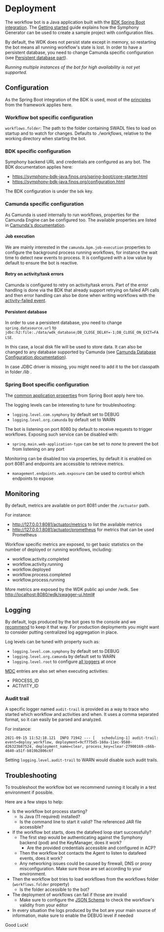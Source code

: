 # Deployment

The workflow bot is a Java application built with
the [BDK Spring Boot integration](https://symphony-bdk-java.finos.org/spring-boot/core-starter.html).
The [Getting started](./getting-started.md) guide explains how the Symphony Generator can be used to create a sample
project with configuration files.

By default, the WDK does not persist state except in memory, so restarting the bot means all running
workflow's state is lost. In order to have a persistent database, you need to change Camunda specific configuration (see [Persistent database part](./deployment.md#camunda-specific-configuration)).

_Running multiple instances of the bot for high availability is not yet supported._

## Configuration

As the Spring Boot integration of the BDK is used, most of
the [principles](https://docs.spring.io/spring-boot/docs/current/reference/html/features.html#features.external-config)
from the framework applies here.

### Workflow bot specific configuration

`workflows.folder`: The path to the folder containing SWADL files to load on startup and to watch for changes. Defaults
to _./workflows_, relative to the working directory when starting the bot.

### BDK specific configuration

Symphony backend URL and credentials are configured as any bot. The BDK documentation applies here:

- https://symphony-bdk-java.finos.org/spring-boot/core-starter.html
- https://symphony-bdk-java.finos.org/configuration.html

The BDK configuration is under the `bdk` key.

### Camunda specific configuration

As Camunda is used internally to run workflows, properties for the Camunda Engine can be configured too. The available
properties are listed
in [Camunda's documentation](https://docs.camunda.org/manual/latest/user-guide/spring-boot-integration/configuration/#camunda-engine-properties).

#### Job execution
We are mainly interested in the `camunda.bpm.job-execution` properties to configure the background process running
workflows, for instance the wait time to detect new events to process. It is configured with a low value by default to
ensure the bot is reactive.

#### Retry on activity/task errors
Camunda is configured to retry on activity/task errors. Part of the error handling is done via the BDK that already
support retrying on failed API calls and then error handling can also be done when writing workflows with
the [activity-failed event](./reference.md#activity-failed).

#### Persistent database
In order to use a persistent database, you need to change `spring.datasource.url` to `jdbc:h2:file:./data/wdk_database;DB_CLOSE_DELAY=-1;DB_CLOSE_ON_EXIT=FALSE`.

In this case, a local disk file will be used to store data. It can also be changed to any database supported by Camunda (see [Camunda Database Configuration documentation](https://docs.camunda.org/manual/7.15/user-guide/process-engine/database/database-configuration/)).

In case JDBC driver is missing, you might need to add it to the bot classpath in folder _/lib_ . 

### Spring Boot specific configuration

The [common application properties](https://docs.spring.io/spring-boot/docs/current/reference/html/application-properties.html)
from Spring Boot apply here too.

The logging levels can be interesting to tune for troubleshooting:

- `logging.level.com.symphony` by default set to DEBUG
- `logging.level.org.camunda` by default set to WARN

The bot is listening on port 8080 by default to receive requests to trigger workflows. Exposing such service can be
disabled with:

- `spring.main.web-application-type` can be set to _none_ to prevent the bot from listening on any port

Monitoring can be disabled too via properties, by default it is enabled on port 8081 and endpoints are accessible to
retrieve metrics.

- `management.endpoints.web.exposure` can be used to control which endpoints to expose

## Monitoring

By default, metrics are available on port 8081 under the `/actuator` path.

For instance:

- http://127.0.0.1:8081/actuator/metrics to list the available metrics
- http://127.0.0.1:8081/actuator/prometheus for metrics that can be used Prometheus

Workflow specific metrics are exposed, to get basic statistics on the number of deployed or running workflows,
including:

- workflow.activity.completed
- workflow.activity.running
- workflow.deployed
- workflow.process.completed
- workflow.process.running

More metrics are exposed by the WDK public api under /wdk. See [http://localhost:8080/wdk/swagger-ui.html#](http://localhost:8080/wdk/swagger-ui.html#)

## Logging

By default, logs produced by the bot goes to the console and we [recommend](https://12factor.net/logs) to keep it that
way. For production deployments you might want to consider putting centralized log aggregation in place.

Log levels can be tuned with property such as:

- `logging.level.com.symphony` by default set to DEBUG
- `logging.level.org.camunda` by default set to WARN
- `logging.level.root` to
  configure [all loggers](https://docs.spring.io/spring-boot/docs/current/reference/htmlsingle/#features.logging.log-levels)
  at once

[MDC](http://logback.qos.ch/manual/mdc.html) entries are also set when executing activities:

- PROCESS_ID
- ACTIVITY_ID

### Audit trail

A specific logger named `audit-trail` is provided as a way to trace who started which workflow and activities and when.
It uses a comma separated format, so it can easily be parsed and analyzed.

For instance:

```
2021-09-15 11:52:18.121  INFO 71942 --- [   scheduling-1] audit-trail: event=deploy_workflow, deployment=9cf775d5-160a-11ec-9580-d26323b87524, deployment_name=clear, process_key=clear-27900169-c66b-4640-a51f-b819b2806c6f
```

Setting `logging.level.audit-trail` to WARN would disable such audit trails.

## Troubleshooting

To troubleshoot the workflow bot we recommend running it locally in a test environment if possible.

Here are a few steps to help:

- Is the workflow bot process starting?
  - Is Java (11 required) installed?
  - Is the command line to start it valid? The referenced JAR file accessible?
- If the workflow bot starts, does the datafeed loop start successfully?
  - The first step would be authenticating against the Symphony backend (pod) and the KeyManager, does it work?
    - Are the provided credentials accessible and configured in ACP?
  - Then the workflow bot contacts the Agent to listen to datafeed events, does it work?
  - Any networking issues could be caused by firewall, DNS or proxy misconfiguration. Make sure those are set according
    to your environment.
- Then the workflow bot tries to load workflows from the workflows folder (`workflows.folder` property)
  - Is the folder accessible to the bot?
- The deployment of workflows can fail if those are invalid
  - Make sure to configure the [JSON Schema](./concepts.md#swadl) to check the workflow's validity from your editor
- In every situation the logs produced by the bot are your main source of information, make sure to enable the DEBUG
  level if needed

Good Luck!
